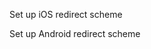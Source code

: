 <GuideLink link=”../ios”>Set up  iOS redirect scheme</GuideLink>

<GuideLink link=”../android”>Set up Android redirect scheme</GuideLink>
